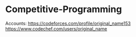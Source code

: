 # Competitive-Programming
 
Accounts:
https://codeforces.com/profile/original_name153
https://www.codechef.com/users/original_name
